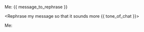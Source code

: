 
Me: {{ message_to_rephrase }}

<Rephrase my message so that it sounds more {{ tone_of_chat }}>

Me: